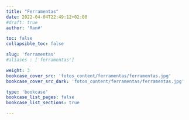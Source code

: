 ```yaml
---
title: "Ferramentas"
date: 2022-04-04T22:49:12+02:00
#draft: true
author: 'Ran#'

toc: false
collapsible_toc: false

slug: 'ferramentas'
#aliases : ['ferramentas']

weight: 3
bookcase_cover_src: 'fotos_content/ferramentas/ferramentas.jpg'
bookcase_cover_src_dark: 'fotos_content/ferramentas/ferramentas.jpg'

type: 'bookcase'
bookcase_list_pages: false
bookcase_list_sections: true

---
```

